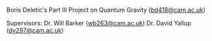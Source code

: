 Boris Deletic's Part III Project on Quantum Gravity (bd418@cam.ac.uk)

Supervisors: 
Dr. Will Barker (wb263@cam.ac.uk)
Dr. David Yallup (dy297@cam.ac.uk)
